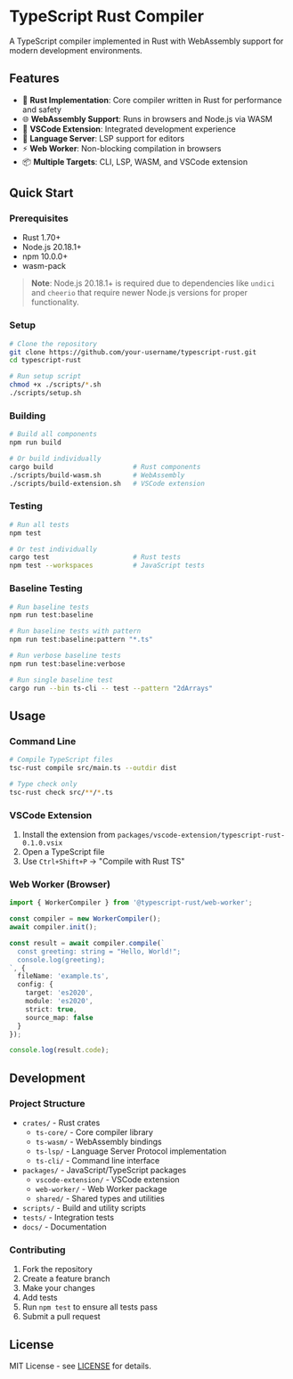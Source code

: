 # TypeScript Rust Compiler

A TypeScript compiler implemented in Rust with WebAssembly support for modern development environments.

## Features

- 🦀 **Rust Implementation**: Core compiler written in Rust for performance and safety
- 🌐 **WebAssembly Support**: Runs in browsers and Node.js via WASM
- 🔧 **VSCode Extension**: Integrated development experience
- 🚀 **Language Server**: LSP support for editors
- ⚡ **Web Worker**: Non-blocking compilation in browsers
- 📦 **Multiple Targets**: CLI, LSP, WASM, and VSCode extension


## Quick Start

### Prerequisites

- Rust 1.70+
- Node.js 20.18.1+
- npm 10.0.0+
- wasm-pack

> **Note**: Node.js 20.18.1+ is required due to dependencies like `undici` and `cheerio` that require newer Node.js versions for proper functionality.

### Setup

```bash
# Clone the repository
git clone https://github.com/your-username/typescript-rust.git
cd typescript-rust

# Run setup script
chmod +x ./scripts/*.sh
./scripts/setup.sh
```

### Building

```bash
# Build all components
npm run build

# Or build individually
cargo build                    # Rust components
./scripts/build-wasm.sh        # WebAssembly
./scripts/build-extension.sh   # VSCode extension
```

### Testing

```bash
# Run all tests
npm test

# Or test individually
cargo test                     # Rust tests
npm test --workspaces          # JavaScript tests
```

### Baseline Testing

```bash
# Run baseline tests
npm run test:baseline

# Run baseline tests with pattern
npm run test:baseline:pattern "*.ts"

# Run verbose baseline tests
npm run test:baseline:verbose

# Run single baseline test
cargo run --bin ts-cli -- test --pattern "2dArrays"
```



## Usage

### Command Line

```bash
# Compile TypeScript files
tsc-rust compile src/main.ts --outdir dist

# Type check only
tsc-rust check src/**/*.ts
```

### VSCode Extension

1. Install the extension from `packages/vscode-extension/typescript-rust-0.1.0.vsix`
2. Open a TypeScript file
3. Use `Ctrl+Shift+P` → "Compile with Rust TS"

### Web Worker (Browser)

```typescript
import { WorkerCompiler } from '@typescript-rust/web-worker';

const compiler = new WorkerCompiler();
await compiler.init();

const result = await compiler.compile(`
  const greeting: string = "Hello, World!";
  console.log(greeting);
`, {
  fileName: 'example.ts',
  config: {
    target: 'es2020',
    module: 'es2020',
    strict: true,
    source_map: false
  }
});

console.log(result.code);
```

## Development

### Project Structure

- `crates/` - Rust crates
  - `ts-core/` - Core compiler library
  - `ts-wasm/` - WebAssembly bindings
  - `ts-lsp/` - Language Server Protocol implementation
  - `ts-cli/` - Command line interface
- `packages/` - JavaScript/TypeScript packages
  - `vscode-extension/` - VSCode extension
  - `web-worker/` - Web Worker package
  - `shared/` - Shared types and utilities
- `scripts/` - Build and utility scripts
- `tests/` - Integration tests
- `docs/` - Documentation

### Contributing

1. Fork the repository
2. Create a feature branch
3. Make your changes
4. Add tests
5. Run `npm test` to ensure all tests pass
6. Submit a pull request

## License

MIT License - see [LICENSE](LICENSE) for details.
